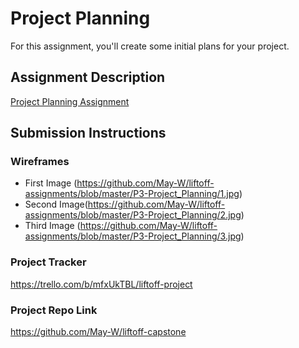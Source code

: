 # Project Planning
For this assignment, you'll create some initial plans for your project.

## Assignment Description
[Project Planning Assignment](https://education.launchcode.org/liftoff/modules/assignments/project-planning)

## Submission Instructions

### Wireframes

* First Image (https://github.com/May-W/liftoff-assignments/blob/master/P3-Project_Planning/1.jpg)
* Second Image(https://github.com/May-W/liftoff-assignments/blob/master/P3-Project_Planning/2.jpg)
* Third Image (https://github.com/May-W/liftoff-assignments/blob/master/P3-Project_Planning/3.jpg)

### Project Tracker

https://trello.com/b/mfxUkTBL/liftoff-project

### Project Repo Link

https://github.com/May-W/liftoff-capstone
